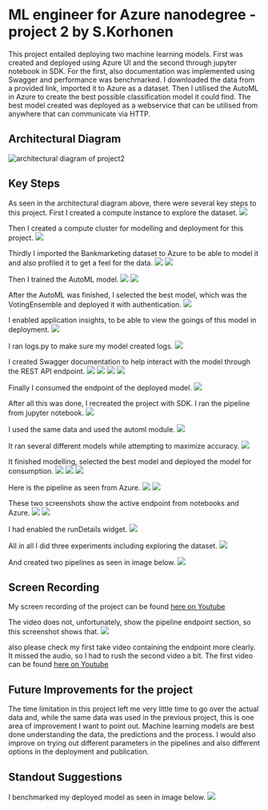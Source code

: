 # ML engineer for Azure nanodegree - project 2 by S.Korhonen

This project entailed deploying two machine learning models. First was created and deployed using Azure UI and the second through jupyter notebook in SDK. 
For the first, also documentation was implemented using Swagger and performance was benchmarked.
I downloaded the data from a provided link, imported it to Azure as a dataset. Then I utilised the AutoML in Azure to create the best possible
classification model it could find. The best model created was deployed as a webservice that can be utilised from anywhere that can communicate via HTTP.

## Architectural Diagram
![architectural diagram of project2](/screenshots/Architectural_diagram.png)

## Key Steps
As seen in the architectural diagram above, there were several key steps to this project. First I created a compute instance to explore the dataset.
![](/screenshots/Compute-instance-running.png)

Then I created a compute cluster for modelling and deployment for this project.
![](/screenshots/Cluster-running.png)

Thirdly I imported the Bankmarketing dataset to Azure to be able to model it and also profiled it to get a feel for the data.
![](/screenshots/Bankmarketing-data-in-azure.png)
![](/screenshots/Registered_dataset.png)

Then I trained the AutoML model.
![](/screenshots/completed_automl_run1.png)
![](/screenshots/experiments_completed.png)

After the AutoML was finished, I selected the best model, which was the VotingEnsemble and deployed it with authentication.
![](/screenshots/Best_model_run1_deployed.png)

I enabled application insights, to be able to view the goings of this model in deployment.
![](/screenshots/Application_insights_enabled.png)

I ran logs.py to make sure my model created logs.
![](/screenshots/Logs_running.png)

I created Swagger documentation to help interact with the model through the REST API endpoint.
![](/screenshots/Swagger_on_localhost.png)
![](/screenshots/Swagger_get.png)
![](/screenshots/Swagger_post.png)
![](/screenshots/Swagger_responses.png)

Finally I consumed the endpoint of the deployed model.
![](/screenshots/Running_endpoint_API_call.png)

After all this was done, I recreated the project with SDK. I ran the pipeline from jupyter notebook.
![](/screenshots/SDK-pipeline_running.png)

I used the same data and used the automl module.
![](/screenshots/SDK_pipeline_run_overview.png)

It ran several different models while attempting to maximize accuracy.
![](/screenshots/SDK_Models_running.png)

It finished modelling, selected the best model and deployed the model for consumption.
![](/screenshots/SDK_Bankmarketing_train_finished_run.png)
![](/screenshots/SDK_automl_endpoint.png)
![](/screenshots/SDK_automl_overview.png)

Here is the pipeline as seen from Azure.
![](/screenshots/SDK_running_pipeline.png)
![](/screenshots/pipeline_runs_asseenfromAzure.png)

These two screenshots show the active endpoint from notebooks and Azure.
![](/screenshots/SDK_active_endpoint.png)
![](/screenshots/SDK_deployed_active_endpoint.png)

I had enabled the runDetails widget.
![](/screenshots/SDK_rundetails_widget.png)

All in all I did three experiments including exploring the dataset.
![](/screencasts/all_experiments.png)

And created two pipelines as seen in image below.
![](/screencasts/Both_pipelines.png)

## Screen Recording
My screen recording of the project can be found [here on Youtube](https://youtu.be/IFRC-Co59mY)

The video does not, unfortunately, show the pipeline endpoint section, so this screenshot shows that.
![](/screencasts/Both_pipelines.png)

also please check my first take video containing the endpoint more clearly. It missed the audio, so I had to rush the second video a bit. The first video
can be found [here on Youtube](https://youtu.be/WeSCx7MXDtc)

## Future Improvements for the project
The time limitation in this project left me very little time to go over the actual data and, while the same data was used in the previous project, this is one area
of improvement I want to point out. Machine learning models are best done understanding the data, the predictions and the process. I
would also improve on trying out different parameters in the pipelines and also different options in the deployment and publication.

## Standout Suggestions
I benchmarked my deployed model as seen in image below.
![](/screenshots/benchmark.png)
